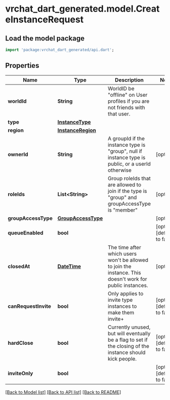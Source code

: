 # vrchat_dart_generated.model.CreateInstanceRequest

## Load the model package
```dart
import 'package:vrchat_dart_generated/api.dart';
```

## Properties
Name | Type | Description | Notes
------------ | ------------- | ------------- | -------------
**worldId** | **String** | WorldID be \"offline\" on User profiles if you are not friends with that user. | 
**type** | [**InstanceType**](InstanceType.md) |  | 
**region** | [**InstanceRegion**](InstanceRegion.md) |  | 
**ownerId** | **String** | A groupId if the instance type is \"group\", null if instance type is public, or a userId otherwise | [optional] 
**roleIds** | **List&lt;String&gt;** | Group roleIds that are allowed to join if the type is \"group\" and groupAccessType is \"member\" | [optional] 
**groupAccessType** | [**GroupAccessType**](GroupAccessType.md) |  | [optional] 
**queueEnabled** | **bool** |  | [optional] [default to false]
**closedAt** | [**DateTime**](DateTime.md) | The time after which users won't be allowed to join the instance. This doesn't work for public instances. | [optional] 
**canRequestInvite** | **bool** | Only applies to invite type instances to make them invite+ | [optional] [default to false]
**hardClose** | **bool** | Currently unused, but will eventually be a flag to set if the closing of the instance should kick people. | [optional] [default to false]
**inviteOnly** | **bool** |  | [optional] [default to false]

[[Back to Model list]](../README.md#documentation-for-models) [[Back to API list]](../README.md#documentation-for-api-endpoints) [[Back to README]](../README.md)


